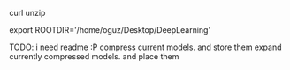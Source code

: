 curl
unzip

export ROOTDIR='/home/oguz/Desktop/DeepLearning'

TODO:
i need readme :P
compress current models. and store them
expand currently compressed models. and place them
